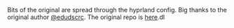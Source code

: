 Bits of the original are spread through the hyprland config.
Big thanks to the original author [@edudscrc](https://github.com/edudscrc/).
The original repo is [here](https://github.com/edudscrc/archeva-01-dotfiles?tab=readme-ov-file).dl